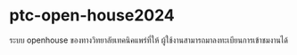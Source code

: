 # ptc-open-house2024
ระบบ openhouse ของทางวิทยาลัยเทคนิคแพร่ที่ให้ ผู้ใช้งานสามารถมาลงทะเบียนการเข้าชมงานได้
